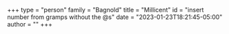 +++
type = "person"
family = "Bagnold"
title = "Millicent"
id = "insert number from gramps without the @s"
date = "2023-01-23T18:21:45-05:00"
author = ""
+++
